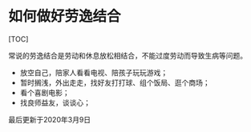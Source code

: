 # 如何做好劳逸结合
[TOC]

常说的劳逸结合是劳动和休息放松相结合，不能过度劳动而导致生病等问题。

- 放空自己，陪家人看看电视、陪孩子玩玩游戏；
- 暂时搁浅，外出走走，找好友打打球、组个饭局、逛个商场；
- 看个喜剧电影；
- 找良师益友，谈谈心；


最后更新于2020年3月9日

[^footnote]: timestamp-最后更新于2020年3月9日